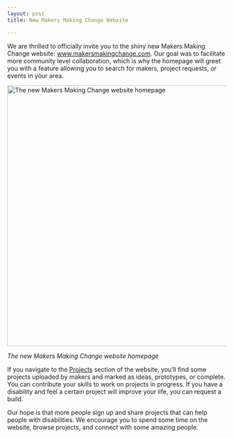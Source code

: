 ```yaml
---
layout: post
title: New Makers Making Change Website

---
```

We are thrilled to officially invite you to the shiny new Makers Making Change website: <a href="http://www.makersmakingchange.com">www.makersmakingchange.com</a>. Our goal was to facilitate more community level collaboration, which is why the homepage will greet you with a feature allowing you to search for makers, project requests, or events in your area.

<img class="aligncenter wp-image-16196 size-full" title="The new Makers Making Change website homepage" src="http://www.neilsquire.ca/wp-content/uploads/2018/05/MMC_Website.png" alt="The new Makers Making Change website homepage" width="600" />

<em>The new Makers Making Change website homepage</em>

If you navigate to the <a href="https://www.makersmakingchange.com/project/" target="_blank" rel="noopener">Projects</a> section of the website, you’ll find some projects uploaded by makers and marked as ideas, prototypes, or complete. You can contribute your skills to work on projects in progress. If you have a disability and feel a certain project will improve your life, you can request a build.

Our hope is that more people sign up and share projects that can help people with disabilities. We encourage you to spend some time on the website, browse projects, and connect with some amazing people.
